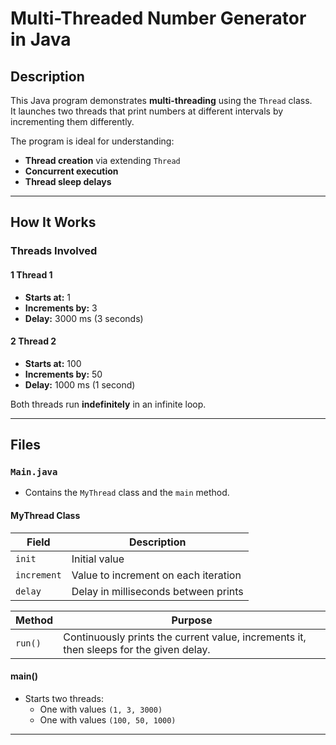 # Multi-Threaded Number Generator in Java

##  Description

This Java program demonstrates **multi-threading** using the `Thread` class.  
It launches two threads that print numbers at different intervals by incrementing them differently.  

The program is ideal for understanding:
- **Thread creation** via extending `Thread`
- **Concurrent execution**
- **Thread sleep delays**

---

##  How It Works

###  Threads Involved

#### 1️ Thread 1
- **Starts at:** 1  
- **Increments by:** 3  
- **Delay:** 3000 ms (3 seconds)

#### 2️ Thread 2
- **Starts at:** 100  
- **Increments by:** 50  
- **Delay:** 1000 ms (1 second)

Both threads run **indefinitely** in an infinite loop.

---

##  Files

### `Main.java`

- Contains the `MyThread` class and the `main` method.

####  MyThread Class
| Field | Description |
|-------|-------------|
| `init` | Initial value |
| `increment` | Value to increment on each iteration |
| `delay` | Delay in milliseconds between prints |

| Method | Purpose |
|--------|---------|
| `run()` | Continuously prints the current value, increments it, then sleeps for the given delay. |

####  main()
- Starts two threads:
  - One with values `(1, 3, 3000)`
  - One with values `(100, 50, 1000)`

---
